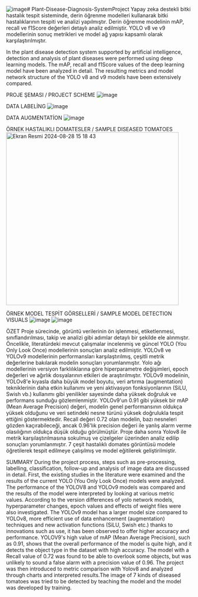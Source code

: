 ![image](https://github.com/user-attachments/assets/117592a3-36d2-417a-97e9-4b32489fdb5d)# Plant-Disease-Diagnosis-SystemProject
Yapay zeka destekli bitki hastalık tespit sisteminde, derin öğrenme modelleri kullanarak bitki hastalıklarının tespiti ve analizi yapılmıştır. Derin öğrenme modelinin mAP, recall ve f1Score değerleri detaylı analiz edilmiştir. YOLO v8 ve v9 modellerinin sonuç metrikleri ve model ağ yapısı kapsamlı olarak karşılaştırılmıştır.   

In the plant disease detection system supported by artificial intelligence, detection and analysis of plant diseases were performed using deep learning models. The mAP, recall and f1Score values of the deep learning model have been analyzed in detail. The resulting metrics and model network structure of the YOLO v8 and v9 models have been extensively compared.


PROJE ŞEMASI / PROJECT SCHEME 
![image](https://github.com/user-attachments/assets/6d1cb125-50c0-4783-8205-4abdc7ec04e9)

DATA LABELİNG
![image](https://github.com/user-attachments/assets/5b148536-c29c-43e7-8edd-c49028d2d0db)

DATA AUGMENTATİON
![image](https://github.com/user-attachments/assets/30bd4a79-2f5c-48ec-abb6-e44c83158671)

ÖRNEK HASTALIKLI DOMATESLER / SAMPLE DISEASED TOMATOES
<img width="468" alt="Ekran Resmi 2024-08-28 15 18 43" src="https://github.com/user-attachments/assets/6a14282a-5db5-4ed8-8b1a-c28e1a08eacd">

ÖRNEK MODEL TESPİT GÖRSELLERİ / SAMPLE MODEL DETECTION VISUALS
![image](https://github.com/user-attachments/assets/314bc059-8c61-4ae2-bd6f-bcdfba91a9b7)
![image](https://github.com/user-attachments/assets/e073a644-bae8-4968-a5a0-aaf83987ee2c)

ÖZET
Proje sürecinde, görüntü verilerinin ön işlenmesi, etiketlenmesi, sınıflandırılması, takip ve analizi gibi adımlar detaylı bir şekilde ele alınmıştır. Öncelikle, literatürdeki mevcut çalışmalar incelenmiş ve güncel YOLO (You Only Look Once) modellerinin sonuçları analiz edilmiştir. YOLOv8 ve YOLOv9 modellerinin performansları karşılaştırılmış, çeşitli metrik değerlerine bakılarak modelin sonuçları yorumlanmıştır. Yolo ağı modellerinin versiyon farklılıklarına göre hiperparametre değişimleri, epoch değerleri ve ağırlık dosyalarının etkileri de araştırılmıştır. YOLOv9 modelinin, YOLOv8'e kıyasla daha büyük model boyutu, veri artırma (augmentation) tekniklerinin daha etkin kullanımı ve yeni aktivasyon fonksiyonlarının (SiLU, Swish vb.) kullanımı gibi yenilikler sayesinde daha yüksek doğruluk ve performans sunduğu gözlemlenmiştir. YOLOv9'un 0.91 gibi yüksek bir mAP (Mean Average Precision) değeri, modelin genel performansının oldukça yüksek olduğunu ve veri setindeki nesne türünü yüksek doğrulukla tespit ettiğini göstermektedir. Recall değeri 0.72 olan modelin, bazı nesneleri gözden kaçırabileceği, ancak 0.96'lık precision değeri ile yanlış alarm verme olasılığının oldukça düşük olduğu görülmüştür. 
Proje daha sonra Yolov8 ile metrik karşılaştırılmasına sokulmuş ve çizelgeler üzerinden analiz edilip sonuçları yorumlanmıştır. 7 çeşit hastalıklı domates görüntüsü modele öğretilerek tespit edilmeye çalışılmış ve model eğitilerek geliştirilmiştir.

SUMMARY
During the project process, steps such as pre-processing, labelling, classification, follow-up and analysis of image data are discussed in detail. First, the existing studies in the literature were examined and the results of the current YOLO (You Only Look Once) models were analyzed. The performance of the YOLOV8 and YOLOv9 models was compared and the results of the model were interpreted by looking at various metric values. According to the version differences of yolo network models, hyperparameter changes, epoch values and effects of weight files were also investigated. The YOLOv9 model has a larger model size compared to YOLOv8, more efficient use of data enhancement (augmentation) techniques and new activation functions (SiLU, Swish etc.) thanks to innovations such as use, it has been observed to offer higher accuracy and performance.
YOLOV9's high value of mAP (Mean Average Precision), such as 0.91, shows that the overall performance of the model is quite high, and it detects the object type in the dataset with high accuracy. The model with a Recall value of 0.72 was found to be able to overlook some objects, but was unlikely to sound a false alarm with a precision value of 0.96. 
The project was then introduced to metric comparison with Yolov8 and analyzed through charts and interpreted results.The image of 7 kinds of diseased tomatoes was tried to be detected by teaching the model and the model was developed by training.
